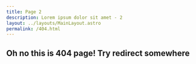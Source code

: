```yaml
---
title: Page 2
description: Lorem ipsum dolor sit amet - 2
layout: ../layouts/MainLayout.astro
permalink: /404.html
---
```


## Oh no this is 404 page! Try redirect somewhere